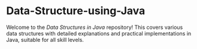 # Data-Structure-using-Java
Welcome to the *Data Structures in Java* repository! This covers various data structures with detailed explanations and practical implementations in Java, suitable for all skill levels. 
